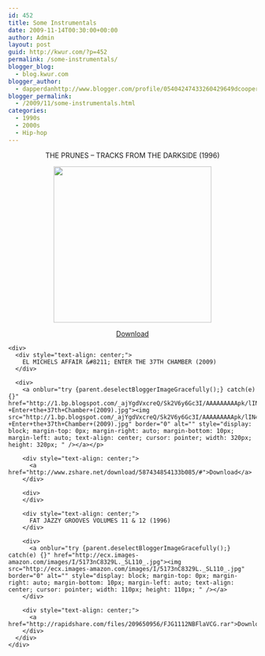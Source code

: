 ```yaml
---
id: 452
title: Some Instrumentals
date: 2009-11-14T00:30:00+00:00
author: Admin
layout: post
guid: http://kwur.com/?p=452
permalink: /some-instrumentals/
blogger_blog:
  - blog.kwur.com
blogger_author:
  - dapperdanhttp://www.blogger.com/profile/05404247433260429649dcooper@artsci.wustl.edu
blogger_permalink:
  - /2009/11/some-instrumentals.html
categories:
  - 1990s
  - 2000s
  - Hip-hop
---
```

<div class="pf-content">
  <div style="text-align: center;">
    THE PRUNES &#8211; TRACKS FROM THE DARKSIDE (1996)
  </div>
  
  <p>
    <a onblur="try {parent.deselectBloggerImageGracefully();} catch(e) {}" href="http://4.bp.blogspot.com/_tNUJq-lBLCM/SsjpfTisIPI/AAAAAAAAAgU/THTum2McQ2E/s320/folder.jpg"><img style="display:block; margin:0px auto 10px; text-align:center;cursor:pointer; cursor:hand;width: 320px; height: 317px;" src="http://4.bp.blogspot.com/_tNUJq-lBLCM/SsjpfTisIPI/AAAAAAAAAgU/THTum2McQ2E/s320/folder.jpg" border="0" alt="" /></a>
  </p>
  
  <div style="text-align: center;">
    <a href="http://rapidshare.com/files/179689528/The_Prunes_-_Tracks_From_The_DarksideFlaVCG.rar">Download</a>
  </div>
  
  <div>
    <div style="text-align: center;">
      <span><span></span></span>
    </div>
    
    <div>
      <div style="text-align: center;">
        EL MICHELS AFFAIR &#8211; ENTER THE 37TH CHAMBER (2009)
      </div>
      
      <div>
        <a onblur="try {parent.deselectBloggerImageGracefully();} catch(e) {}" href="http://1.bp.blogspot.com/_ajYgdVxcreQ/Sk2V6y6Gc3I/AAAAAAAAApk/lIN4DWKcPcQ/s320/El+Michels+Affair+-+Enter+the+37th+Chamber+(2009).jpg"><img src="http://1.bp.blogspot.com/_ajYgdVxcreQ/Sk2V6y6Gc3I/AAAAAAAAApk/lIN4DWKcPcQ/s320/El+Michels+Affair+-+Enter+the+37th+Chamber+(2009).jpg" border="0" alt="" style="display: block; margin-top: 0px; margin-right: auto; margin-bottom: 10px; margin-left: auto; text-align: center; cursor: pointer; width: 320px; height: 320px; " /></a></p> 
        
        <div style="text-align: center;">
          <a href="http://www.zshare.net/download/587434854133b085/#">Download</a>
        </div>
        
        <div>
        </div>
        
        <div style="text-align: center;">
          FAT JAZZY GROOVES VOLUMES 11 & 12 (1996)
        </div>
        
        <div>
          <a onblur="try {parent.deselectBloggerImageGracefully();} catch(e) {}" href="http://ecx.images-amazon.com/images/I/5173nC8329L._SL110_.jpg"><img src="http://ecx.images-amazon.com/images/I/5173nC8329L._SL110_.jpg" border="0" alt="" style="display: block; margin-top: 0px; margin-right: auto; margin-bottom: 10px; margin-left: auto; text-align: center; cursor: pointer; width: 110px; height: 110px; " /></a>
        </div>
        
        <div style="text-align: center;">
          <a href="http://rapidshare.com/files/209650956/FJG1112NBFlaVCG.rar">Download</a>
        </div>
      </div>
    </div>
  </div>
</div>